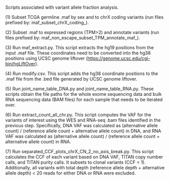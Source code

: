 Scripts associated with variant allele fraction analysis.

(1) Subset TCGA germline .maf by sex and to chrX coding variants (run files prefixed by: maf_subset_chrX_coding_).

(2) Subset .maf to expressed regions (TPM>2) and annotate variants (run files prefixed by: maf_non_escape_subset_TPM_annotate_maf_).

(3) Run maf_extract.py. This script extracts the hg19 positions from the input .maf file. These coordinates need to be converted into the hg38 positions using UCSC genome liftover (https://genome.ucsc.edu/cgi-bin/hgLiftOver).

(4) Run modify.csv. This script adds the hg38 coordinate positions to the .maf file from the .bed file generated by UCSC genome liftover.

(5) Run joint_name_table_DNA.py and joint_name_table_RNA.py. These scripts obtain the file paths for the whole exome sequencing data and bulk RNA sequencing data (BAM files) for each sample that needs to be iterated over.

(6) Run extract_count_all_chr.py. This script computes the VAF for the variants of interest using the WES and RNA-seq .bam files identified in the previous step. Specifically, DNA VAF was calculated as (alternative allele count) / (reference allele count + alternative allele count) in DNA, and RNA VAF was calculated as (alternative allele count) / (reference allele count + alternative allele count) in RNA.

(7) Run separated_CCF_plots_chrX_CN_2_no_axis_break.py. This script calculates the CCF of each variant based on DNA VAF, TITAN copy number calls, and TITAN purity calls. It subsets to clonal variants (CCF = 1). Additionally, all variants with total depth (reference allele depth + alternative allele depth) < 20 reads for either DNA or RNA were excluded.
